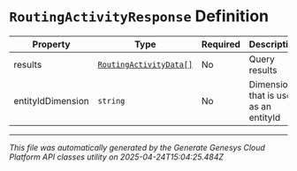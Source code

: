 # `RoutingActivityResponse` Definition

| Property | Type | Required | Description |
|----------|------|----------|-------------|
| results | [`RoutingActivityData[]`](routingactivitydata-definition.md) | No | Query results |
| entityIdDimension | `string` | No | Dimension that is used as an entityId |

---

*This file was automatically generated by the Generate Genesys Cloud Platform API classes utility on 2025-04-24T15:04:25.484Z*